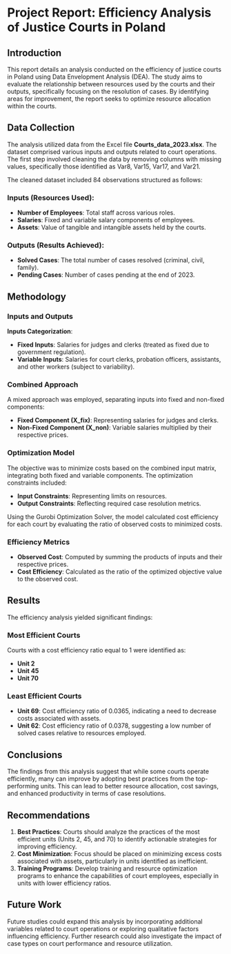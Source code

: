 # Project Report: Efficiency Analysis of Justice Courts in Poland

## Introduction
This report details an analysis conducted on the efficiency of justice courts in Poland using Data Envelopment Analysis (DEA). The study aims to evaluate the relationship between resources used by the courts and their outputs, specifically focusing on the resolution of cases. By identifying areas for improvement, the report seeks to optimize resource allocation within the courts.

## Data Collection
The analysis utilized data from the Excel file **Courts_data_2023.xlsx**. The dataset comprised various inputs and outputs related to court operations. The first step involved cleaning the data by removing columns with missing values, specifically those identified as Var8, Var15, Var17, and Var21.

The cleaned dataset included 84 observations structured as follows:

### Inputs (Resources Used):
- **Number of Employees**: Total staff across various roles.
- **Salaries**: Fixed and variable salary components of employees.
- **Assets**: Value of tangible and intangible assets held by the courts.

### Outputs (Results Achieved):
- **Solved Cases**: The total number of cases resolved (criminal, civil, family).
- **Pending Cases**: Number of cases pending at the end of 2023.

## Methodology

### Inputs and Outputs
**Inputs Categorization**:
- **Fixed Inputs**: Salaries for judges and clerks (treated as fixed due to government regulation).
- **Variable Inputs**: Salaries for court clerks, probation officers, assistants, and other workers (subject to variability).

### Combined Approach
A mixed approach was employed, separating inputs into fixed and non-fixed components:
- **Fixed Component (X_fix)**: Representing salaries for judges and clerks.
- **Non-Fixed Component (X_non)**: Variable salaries multiplied by their respective prices.

### Optimization Model
The objective was to minimize costs based on the combined input matrix, integrating both fixed and variable components. The optimization constraints included:
- **Input Constraints**: Representing limits on resources.
- **Output Constraints**: Reflecting required case resolution metrics.

Using the Gurobi Optimization Solver, the model calculated cost efficiency for each court by evaluating the ratio of observed costs to minimized costs.

### Efficiency Metrics
- **Observed Cost**: Computed by summing the products of inputs and their respective prices.
- **Cost Efficiency**: Calculated as the ratio of the optimized objective value to the observed cost.

## Results
The efficiency analysis yielded significant findings:

### Most Efficient Courts
Courts with a cost efficiency ratio equal to 1 were identified as:
- **Unit 2**
- **Unit 45**
- **Unit 70**

### Least Efficient Courts
- **Unit 69**: Cost efficiency ratio of 0.0365, indicating a need to decrease costs associated with assets.
- **Unit 62**: Cost efficiency ratio of 0.0378, suggesting a low number of solved cases relative to resources employed.

## Conclusions
The findings from this analysis suggest that while some courts operate efficiently, many can improve by adopting best practices from the top-performing units. This can lead to better resource allocation, cost savings, and enhanced productivity in terms of case resolutions.

## Recommendations
1. **Best Practices**: Courts should analyze the practices of the most efficient units (Units 2, 45, and 70) to identify actionable strategies for improving efficiency.
2. **Cost Minimization**: Focus should be placed on minimizing excess costs associated with assets, particularly in units identified as inefficient.
3. **Training Programs**: Develop training and resource optimization programs to enhance the capabilities of court employees, especially in units with lower efficiency ratios.

## Future Work
Future studies could expand this analysis by incorporating additional variables related to court operations or exploring qualitative factors influencing efficiency. Further research could also investigate the impact of case types on court performance and resource utilization.
